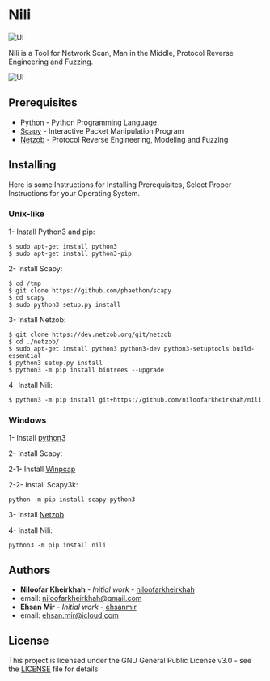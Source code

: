 # Nili

![UI](http://www.upsara.com/images/g2js_photo_2017-08-16_12-10-20.jpg)


Nili is a Tool for Network Scan, Man in the Middle, Protocol Reverse Engineering and Fuzzing.

![UI](http://www.upsara.com/images/9fnf_screenshot_from_2017-08-16_08-00-44..jpg)

## Prerequisites

* [Python](https://www.python.org) - Python Programming Language
* [Scapy](http://www.secdev.org/projects/scapy) - Interactive Packet Manipulation Program
* [Netzob](https://github.com/netzob/netzob) - Protocol Reverse Engineering, Modeling and Fuzzing

## Installing
 
Here is some Instructions for Installing Prerequisites, 
Select Proper Instructions for your Operating System.

### Unix-like
 
1- Install Python3 and pip: 

```
$ sudo apt-get install python3
$ sudo apt-get install python3-pip
```

2- Install Scapy:
```
$ cd /tmp
$ git clone https://github.com/phaethon/scapy
$ cd scapy
$ sudo python3 setup.py install
```

3- Install Netzob:
```
$ git clone https://dev.netzob.org/git/netzob
$ cd ./netzob/
$ sudo apt-get install python3 python3-dev python3-setuptools build-essential
$ python3 setup.py install
$ python3 -m pip install bintrees --upgrade
```

4- Install Nili:
```
$ python3 -m pip install git+https://github.com/niloofarkheirkhah/nili
```


### Windows

1- Install [python3](https://www.python.org)

2- Install Scapy:

2-1- Install [Winpcap](https://www.winpcap.org/install/bin/WinPcap_4_1_3.exe)

2-2- Install Scapy3k:
```
python -m pip install scapy-python3
```

3- Install [Netzob](https://dev.netzob.org/projects/netzob/wiki/Installation_documentation_on_Windows)

4- Install Nili:
```
python3 -m pip install nili
```

## Authors

* **Niloofar Kheirkhah** - *Initial work* - [niloofarkheirkhah](https://github.com/niloofarkheirkhah) 
* email: niloofarkheirkhah@gmail.com
* **Ehsan Mir** - *Initial work* - [ehsanmir](https://github.com/ehsanmir)
* email: ehsan.mir@icloud.com
## License

This project is licensed under the GNU General Public License v3.0 - see the [LICENSE](LICENSE) file for details
